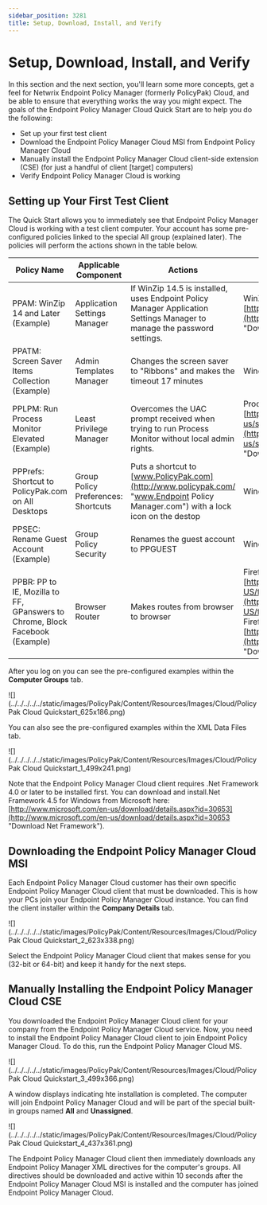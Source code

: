 ```yaml
---
sidebar_position: 3281
title: Setup, Download, Install, and Verify
---
```


# Setup, Download, Install, and Verify

In this section and the next section, you'll learn some more concepts, get a feel for Netwrix Endpoint Policy Manager (formerly PolicyPak) Cloud, and be able to ensure that everything works the way you might expect. The goals of the Endpoint Policy Manager Cloud Quick Start are to help you do the following:

* Set up your first test client
* Download the Endpoint Policy Manager Cloud MSI from Endpoint Policy Manager Cloud
* Manually install the Endpoint Policy Manager Cloud client-side extension (CSE) (for just a handful of client [target] computers)
* Verify Endpoint Policy Manager Cloud is working

## Setting up Your First Test Client

The Quick Start allows you to immediately see that Endpoint Policy Manager Cloud is working with a test client computer. Your account has some pre-configured policies linked to the special All group (explained later). The policies will perform the actions shown in the table below.

| Policy Name | Applicable Component | Actions | Requirements |
| --- | --- | --- | --- |
| PPAM: WinZip 14 and Later (Example) | Application Settings Manager | If WinZip 14.5 is installed, uses Endpoint Policy Manager Application Settings Manager to manage the password settings. | WinZip 14.5, downloadable at [https://www.oldapps.com/winzip.php](https://www.oldapps.com/winzip.php "Download WinZip") |
| PPATM: Screen Saver Items Collection (Example) | Admin Templates Manager | Changes the screen saver to "Ribbons" and makes the timeout 17 minutes | Windows 10 |
| PPLPM: Run Process Monitor Elevated (Example) | Least Privilege Manager | Overcomes the UAC prompt received when trying to run Process Monitor without local admin rights. | ProcMon, downloadable at [https://docs.microsoft.com/en-us/sysinternals/downloads/procmon](https://docs.microsoft.com/en-us/sysinternals/downloads/procmon "Download ProcMon") |
| PPPrefs: Shortcut to PolicyPak.com on All Desktops | Group Policy Preferences: Shortcuts | Puts a shortcut to [www.PolicyPak.com](http://www.policypak.com/ "www.Endpoint Policy Manager.com") with a lock icon on the destop | Windows 10 |
| PPSEC: Rename Guest Account (Example) | Group Policy Security | Renames the guest account to PPGUEST | Windows 10 |
| PPBR: PP to IE, Mozilla to FF, GPanswers to Chrome, Block Facebook (Example) | Browser Router | Makes routes from browser to browser | Firefox ESR, downloadable at [https://www.mozilla.org/en-US/firefox/enterprise/](https://www.mozilla.org/en-US/firefox/enterprise/ "Download Firefox")  Chrome, downloadable at [https://www.google.com/chrome/](https://www.google.com/chrome/ "Download Chrome") |

After you log on you can see the pre-configured examples within the **Computer Groups** tab.

![](../../../../../static/images/PolicyPak/Content/Resources/Images/Cloud/PolicyPak Cloud Quickstart_625x186.png)

You can also see the pre-configured examples within the XML Data Files tab.

![](../../../../../static/images/PolicyPak/Content/Resources/Images/Cloud/PolicyPak Cloud Quickstart_1_499x241.png)

Note that the Endpoint Policy Manager Cloud client requires .Net Framework 4.0 or later to be installed first. You can download and install.Net Framework 4.5 for Windows from Microsoft here: [http://www.microsoft.com/en-us/download/details.aspx?id=30653](http://www.microsoft.com/en-us/download/details.aspx?id=30653 "Download Net Framework").

## Downloading the Endpoint Policy Manager Cloud MSI

Each Endpoint Policy Manager Cloud customer has their own specific Endpoint Policy Manager Cloud client that must be downloaded. This is how your PCs join your Endpoint Policy Manager Cloud instance. You can find the client installer within the **Company Details** tab.

![](../../../../../static/images/PolicyPak/Content/Resources/Images/Cloud/PolicyPak Cloud Quickstart_2_623x338.png)

Select the Endpoint Policy Manager Cloud client that makes sense for you (32-bit or 64-bit) and keep it handy for the next steps.

## Manually Installing the Endpoint Policy Manager Cloud CSE

You downloaded the Endpoint Policy Manager Cloud client for your company from the Endpoint Policy Manager Cloud service. Now, you need to install the Endpoint Policy Manager Cloud client to join Endpoint Policy Manager Cloud. To do this, run the Endpoint Policy Manager Cloud MS.

![](../../../../../static/images/PolicyPak/Content/Resources/Images/Cloud/PolicyPak Cloud Quickstart_3_499x366.png)

A window displays indicating hte installation is completed. The computer will join Endpoint Policy Manager Cloud and will be part of the special built-in groups named **All** and **Unassigned**.

![](../../../../../static/images/PolicyPak/Content/Resources/Images/Cloud/PolicyPak Cloud Quickstart_4_437x361.png)

The Endpoint Policy Manager Cloud client then immediately downloads any Endpoint Policy Manager XML directives for the computer's groups. All directives should be downloaded and active within 10 seconds after the Endpoint Policy Manager Cloud MSI is installed and the computer has joined Endpoint Policy Manager Cloud.